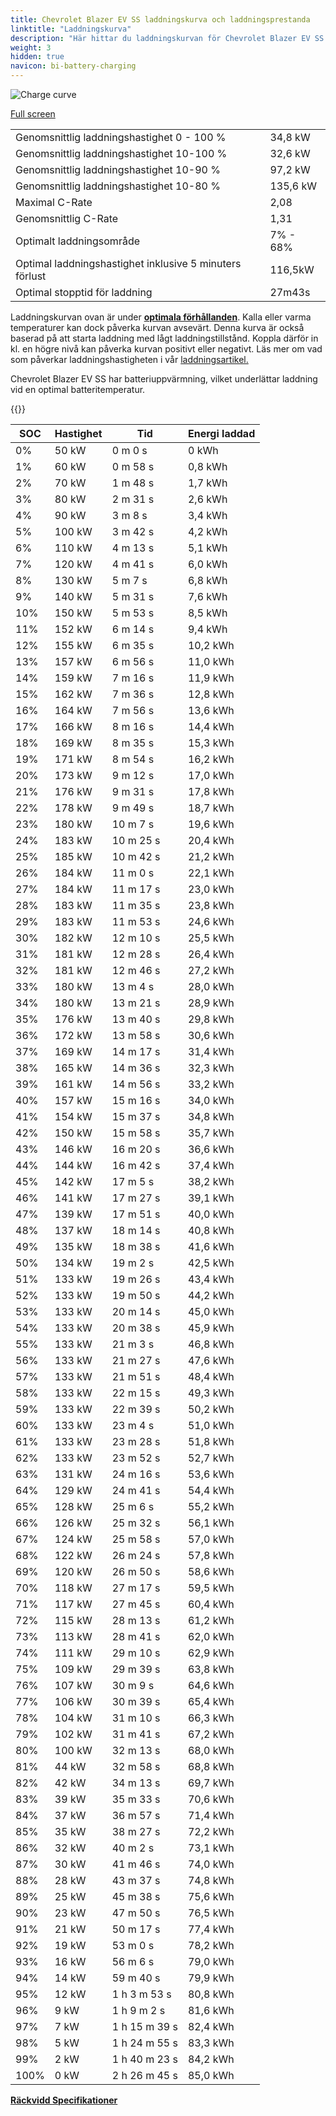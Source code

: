 ```yaml
---
title: Chevrolet Blazer EV SS laddningskurva och laddningsprestanda
linktitle: "Laddningskurva"
description: "Här hittar du laddningskurvan för Chevrolet Blazer EV SS."
weight: 3
hidden: true
navicon: bi-battery-charging
---
```

<!-- markdownlint-disable MD033 -->
<img src="/images/models/chevrolet/blazer_ev/blazer_ev_ss/chargingcurve.svg" alt="Charge curve" class="img-fluid">

[Full screen](/images/models/chevrolet/blazer_ev/blazer_ev_ss/chargingcurve.svg)


<table class="table table-striped border">
<tbody>
<tr>
<td>Genomsnittlig laddningshastighet 0 - 100 %</td><td>34,8 kW</td>
</tr>
<tr>
<td>Genomsnittlig laddningshastighet 10-100 %</td><td>32,6 kW</td>
</tr>
<tr>
<td>Genomsnittlig laddningshastighet 10-90 %</td><td>97,2 kW</td>
</tr>
<tr>
<td>Genomsnittlig laddningshastighet 10-80 %</td><td>135,6 kW</td>
</tr>
<tr>
<td>Maximal C-Rate</td><td>2,08</td>
</tr>
<tr>
<td>Genomsnittlig C-Rate</td><td>1,31</td>
</tr>
<tr>
<td>Optimalt laddningsområde</td><td>7% - 68%</td>
</tr>
<tr>
<td>Optimal laddningshastighet inklusive 5 minuters förlust</td><td>116,5kW</td>
</tr>
<tr>
<td>Optimal stopptid för laddning</td><td>27m43s</td>
</tr>
</tbody>
</table>


Laddningskurvan ovan är under **[optimala förhållanden](../../../../../technology/battery/charging/#temperatur)**. Kalla eller varma temperaturer kan dock påverka kurvan avsevärt. Denna kurva är också baserad på att starta laddning med lågt laddningstillstånd. Koppla därför in kl. en högre nivå kan påverka kurvan positivt eller negativt. Läs mer om vad som påverkar laddningshastigheten i vår [laddningsartikel.](../../../../../technology/battery/charging/)


Chevrolet Blazer EV SS har batteriuppvärmning, vilket underlättar laddning vid en optimal batteritemperatur.


{{<evkxdisplayaddarticle />}}
<table class="table table-striped border">
<thead>
<tr><th>SOC</th><th>Hastighet</th><th>Tid</th><th>Energi laddad</th></tr>
</thead>
<tbody>
<tr>
<td>0%</td><td>50 kW</td><td> 0 m 0 s </td><td>0 kWh </td>
</tr>
<tr>
<td>1%</td><td>60 kW</td><td> 0 m 58 s </td><td>0,8 kWh </td>
</tr>
<tr>
<td>2%</td><td>70 kW</td><td> 1 m 48 s </td><td>1,7 kWh </td>
</tr>
<tr>
<td>3%</td><td>80 kW</td><td> 2 m 31 s </td><td>2,6 kWh </td>
</tr>
<tr>
<td>4%</td><td>90 kW</td><td> 3 m 8 s </td><td>3,4 kWh </td>
</tr>
<tr>
<td>5%</td><td>100 kW</td><td> 3 m 42 s </td><td>4,2 kWh </td>
</tr>
<tr>
<td>6%</td><td>110 kW</td><td> 4 m 13 s </td><td>5,1 kWh </td>
</tr>
<tr>
<td>7%</td><td>120 kW</td><td> 4 m 41 s </td><td>6,0 kWh </td>
</tr>
<tr>
<td>8%</td><td>130 kW</td><td> 5 m 7 s </td><td>6,8 kWh </td>
</tr>
<tr>
<td>9%</td><td>140 kW</td><td> 5 m 31 s </td><td>7,6 kWh </td>
</tr>
<tr>
<td>10%</td><td>150 kW</td><td> 5 m 53 s </td><td>8,5 kWh </td>
</tr>
<tr>
<td>11%</td><td>152 kW</td><td> 6 m 14 s </td><td>9,4 kWh </td>
</tr>
<tr>
<td>12%</td><td>155 kW</td><td> 6 m 35 s </td><td>10,2 kWh </td>
</tr>
<tr>
<td>13%</td><td>157 kW</td><td> 6 m 56 s </td><td>11,0 kWh </td>
</tr>
<tr>
<td>14%</td><td>159 kW</td><td> 7 m 16 s </td><td>11,9 kWh </td>
</tr>
<tr>
<td>15%</td><td>162 kW</td><td> 7 m 36 s </td><td>12,8 kWh </td>
</tr>
<tr>
<td>16%</td><td>164 kW</td><td> 7 m 56 s </td><td>13,6 kWh </td>
</tr>
<tr>
<td>17%</td><td>166 kW</td><td> 8 m 16 s </td><td>14,4 kWh </td>
</tr>
<tr>
<td>18%</td><td>169 kW</td><td> 8 m 35 s </td><td>15,3 kWh </td>
</tr>
<tr>
<td>19%</td><td>171 kW</td><td> 8 m 54 s </td><td>16,2 kWh </td>
</tr>
<tr>
<td>20%</td><td>173 kW</td><td> 9 m 12 s </td><td>17,0 kWh </td>
</tr>
<tr>
<td>21%</td><td>176 kW</td><td> 9 m 31 s </td><td>17,8 kWh </td>
</tr>
<tr>
<td>22%</td><td>178 kW</td><td> 9 m 49 s </td><td>18,7 kWh </td>
</tr>
<tr>
<td>23%</td><td>180 kW</td><td> 10 m 7 s </td><td>19,6 kWh </td>
</tr>
<tr>
<td>24%</td><td>183 kW</td><td> 10 m 25 s </td><td>20,4 kWh </td>
</tr>
<tr>
<td>25%</td><td>185 kW</td><td> 10 m 42 s </td><td>21,2 kWh </td>
</tr>
<tr>
<td>26%</td><td>184 kW</td><td> 11 m 0 s </td><td>22,1 kWh </td>
</tr>
<tr>
<td>27%</td><td>184 kW</td><td> 11 m 17 s </td><td>23,0 kWh </td>
</tr>
<tr>
<td>28%</td><td>183 kW</td><td> 11 m 35 s </td><td>23,8 kWh </td>
</tr>
<tr>
<td>29%</td><td>183 kW</td><td> 11 m 53 s </td><td>24,6 kWh </td>
</tr>
<tr>
<td>30%</td><td>182 kW</td><td> 12 m 10 s </td><td>25,5 kWh </td>
</tr>
<tr>
<td>31%</td><td>181 kW</td><td> 12 m 28 s </td><td>26,4 kWh </td>
</tr>
<tr>
<td>32%</td><td>181 kW</td><td> 12 m 46 s </td><td>27,2 kWh </td>
</tr>
<tr>
<td>33%</td><td>180 kW</td><td> 13 m 4 s </td><td>28,0 kWh </td>
</tr>
<tr>
<td>34%</td><td>180 kW</td><td> 13 m 21 s </td><td>28,9 kWh </td>
</tr>
<tr>
<td>35%</td><td>176 kW</td><td> 13 m 40 s </td><td>29,8 kWh </td>
</tr>
<tr>
<td>36%</td><td>172 kW</td><td> 13 m 58 s </td><td>30,6 kWh </td>
</tr>
<tr>
<td>37%</td><td>169 kW</td><td> 14 m 17 s </td><td>31,4 kWh </td>
</tr>
<tr>
<td>38%</td><td>165 kW</td><td> 14 m 36 s </td><td>32,3 kWh </td>
</tr>
<tr>
<td>39%</td><td>161 kW</td><td> 14 m 56 s </td><td>33,2 kWh </td>
</tr>
<tr>
<td>40%</td><td>157 kW</td><td> 15 m 16 s </td><td>34,0 kWh </td>
</tr>
<tr>
<td>41%</td><td>154 kW</td><td> 15 m 37 s </td><td>34,8 kWh </td>
</tr>
<tr>
<td>42%</td><td>150 kW</td><td> 15 m 58 s </td><td>35,7 kWh </td>
</tr>
<tr>
<td>43%</td><td>146 kW</td><td> 16 m 20 s </td><td>36,6 kWh </td>
</tr>
<tr>
<td>44%</td><td>144 kW</td><td> 16 m 42 s </td><td>37,4 kWh </td>
</tr>
<tr>
<td>45%</td><td>142 kW</td><td> 17 m 5 s </td><td>38,2 kWh </td>
</tr>
<tr>
<td>46%</td><td>141 kW</td><td> 17 m 27 s </td><td>39,1 kWh </td>
</tr>
<tr>
<td>47%</td><td>139 kW</td><td> 17 m 51 s </td><td>40,0 kWh </td>
</tr>
<tr>
<td>48%</td><td>137 kW</td><td> 18 m 14 s </td><td>40,8 kWh </td>
</tr>
<tr>
<td>49%</td><td>135 kW</td><td> 18 m 38 s </td><td>41,6 kWh </td>
</tr>
<tr>
<td>50%</td><td>134 kW</td><td> 19 m 2 s </td><td>42,5 kWh </td>
</tr>
<tr>
<td>51%</td><td>133 kW</td><td> 19 m 26 s </td><td>43,4 kWh </td>
</tr>
<tr>
<td>52%</td><td>133 kW</td><td> 19 m 50 s </td><td>44,2 kWh </td>
</tr>
<tr>
<td>53%</td><td>133 kW</td><td> 20 m 14 s </td><td>45,0 kWh </td>
</tr>
<tr>
<td>54%</td><td>133 kW</td><td> 20 m 38 s </td><td>45,9 kWh </td>
</tr>
<tr>
<td>55%</td><td>133 kW</td><td> 21 m 3 s </td><td>46,8 kWh </td>
</tr>
<tr>
<td>56%</td><td>133 kW</td><td> 21 m 27 s </td><td>47,6 kWh </td>
</tr>
<tr>
<td>57%</td><td>133 kW</td><td> 21 m 51 s </td><td>48,4 kWh </td>
</tr>
<tr>
<td>58%</td><td>133 kW</td><td> 22 m 15 s </td><td>49,3 kWh </td>
</tr>
<tr>
<td>59%</td><td>133 kW</td><td> 22 m 39 s </td><td>50,2 kWh </td>
</tr>
<tr>
<td>60%</td><td>133 kW</td><td> 23 m 4 s </td><td>51,0 kWh </td>
</tr>
<tr>
<td>61%</td><td>133 kW</td><td> 23 m 28 s </td><td>51,8 kWh </td>
</tr>
<tr>
<td>62%</td><td>133 kW</td><td> 23 m 52 s </td><td>52,7 kWh </td>
</tr>
<tr>
<td>63%</td><td>131 kW</td><td> 24 m 16 s </td><td>53,6 kWh </td>
</tr>
<tr>
<td>64%</td><td>129 kW</td><td> 24 m 41 s </td><td>54,4 kWh </td>
</tr>
<tr>
<td>65%</td><td>128 kW</td><td> 25 m 6 s </td><td>55,2 kWh </td>
</tr>
<tr>
<td>66%</td><td>126 kW</td><td> 25 m 32 s </td><td>56,1 kWh </td>
</tr>
<tr>
<td>67%</td><td>124 kW</td><td> 25 m 58 s </td><td>57,0 kWh </td>
</tr>
<tr>
<td>68%</td><td>122 kW</td><td> 26 m 24 s </td><td>57,8 kWh </td>
</tr>
<tr>
<td>69%</td><td>120 kW</td><td> 26 m 50 s </td><td>58,6 kWh </td>
</tr>
<tr>
<td>70%</td><td>118 kW</td><td> 27 m 17 s </td><td>59,5 kWh </td>
</tr>
<tr>
<td>71%</td><td>117 kW</td><td> 27 m 45 s </td><td>60,4 kWh </td>
</tr>
<tr>
<td>72%</td><td>115 kW</td><td> 28 m 13 s </td><td>61,2 kWh </td>
</tr>
<tr>
<td>73%</td><td>113 kW</td><td> 28 m 41 s </td><td>62,0 kWh </td>
</tr>
<tr>
<td>74%</td><td>111 kW</td><td> 29 m 10 s </td><td>62,9 kWh </td>
</tr>
<tr>
<td>75%</td><td>109 kW</td><td> 29 m 39 s </td><td>63,8 kWh </td>
</tr>
<tr>
<td>76%</td><td>107 kW</td><td> 30 m 9 s </td><td>64,6 kWh </td>
</tr>
<tr>
<td>77%</td><td>106 kW</td><td> 30 m 39 s </td><td>65,4 kWh </td>
</tr>
<tr>
<td>78%</td><td>104 kW</td><td> 31 m 10 s </td><td>66,3 kWh </td>
</tr>
<tr>
<td>79%</td><td>102 kW</td><td> 31 m 41 s </td><td>67,2 kWh </td>
</tr>
<tr>
<td>80%</td><td>100 kW</td><td> 32 m 13 s </td><td>68,0 kWh </td>
</tr>
<tr>
<td>81%</td><td>44 kW</td><td> 32 m 58 s </td><td>68,8 kWh </td>
</tr>
<tr>
<td>82%</td><td>42 kW</td><td> 34 m 13 s </td><td>69,7 kWh </td>
</tr>
<tr>
<td>83%</td><td>39 kW</td><td> 35 m 33 s </td><td>70,6 kWh </td>
</tr>
<tr>
<td>84%</td><td>37 kW</td><td> 36 m 57 s </td><td>71,4 kWh </td>
</tr>
<tr>
<td>85%</td><td>35 kW</td><td> 38 m 27 s </td><td>72,2 kWh </td>
</tr>
<tr>
<td>86%</td><td>32 kW</td><td> 40 m 2 s </td><td>73,1 kWh </td>
</tr>
<tr>
<td>87%</td><td>30 kW</td><td> 41 m 46 s </td><td>74,0 kWh </td>
</tr>
<tr>
<td>88%</td><td>28 kW</td><td> 43 m 37 s </td><td>74,8 kWh </td>
</tr>
<tr>
<td>89%</td><td>25 kW</td><td> 45 m 38 s </td><td>75,6 kWh </td>
</tr>
<tr>
<td>90%</td><td>23 kW</td><td> 47 m 50 s </td><td>76,5 kWh </td>
</tr>
<tr>
<td>91%</td><td>21 kW</td><td> 50 m 17 s </td><td>77,4 kWh </td>
</tr>
<tr>
<td>92%</td><td>19 kW</td><td> 53 m 0 s </td><td>78,2 kWh </td>
</tr>
<tr>
<td>93%</td><td>16 kW</td><td> 56 m 6 s </td><td>79,0 kWh </td>
</tr>
<tr>
<td>94%</td><td>14 kW</td><td> 59 m 40 s </td><td>79,9 kWh </td>
</tr>
<tr>
<td>95%</td><td>12 kW</td><td>1 h 3 m 53 s </td><td>80,8 kWh </td>
</tr>
<tr>
<td>96%</td><td>9 kW</td><td>1 h 9 m 2 s </td><td>81,6 kWh </td>
</tr>
<tr>
<td>97%</td><td>7 kW</td><td>1 h 15 m 39 s </td><td>82,4 kWh </td>
</tr>
<tr>
<td>98%</td><td>5 kW</td><td>1 h 24 m 55 s </td><td>83,3 kWh </td>
</tr>
<tr>
<td>99%</td><td>2 kW</td><td>1 h 40 m 23 s </td><td>84,2 kWh </td>
</tr>
<tr>
<td>100%</td><td>0 kW</td><td>2 h 26 m 45 s </td><td>85,0 kWh </td>
</tr>
</tbody>
</table>

<div class="mt-3 mb-3">
<a href="../rangeandconsumption/" class="text-decoration-none text-black">
<strong><i class="bi-arrow-left"></i> Räckvidd </strong>
</a>
<a href="../specifications/" class="text-decoration-none text-black float-end">
<strong>Specifikationer <i class="bi-arrow-right"></i></strong>
</a>
</div>
